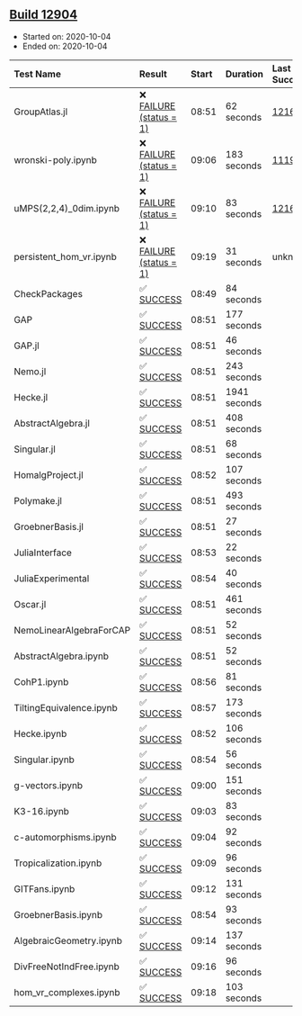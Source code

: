 ## [Build 12904](https://oscarci.mathematik.uni-kl.de/job/oscar/12904/)

* Started on: 2020-10-04
* Ended on: 2020-10-04

| Test Name    | Result | Start | Duration | Last Success | First Failure |
|:-------------|:-------|:------|:---------|:-------------|:--------------|
| GroupAtlas.jl | ❌ [FAILURE (status = 1)](https://oscarci.mathematik.uni-kl.de/job/oscar/12904/artifact/logs/build-12904/GroupAtlas.jl.log) | 08:51 | 62 seconds | [12167](https://oscarci.mathematik.uni-kl.de/job/oscar/12167/) | [12168](https://oscarci.mathematik.uni-kl.de/job/oscar/12168/) |
| wronski-poly.ipynb | ❌ [FAILURE (status = 1)](https://oscarci.mathematik.uni-kl.de/job/oscar/12904/artifact/logs/build-12904/wronski-poly.ipynb.log) | 09:06 | 183 seconds | [11192](https://oscarci.mathematik.uni-kl.de/job/oscar/11192/) | [11193](https://oscarci.mathematik.uni-kl.de/job/oscar/11193/) |
| uMPS(2,2,4)_0dim.ipynb | ❌ [FAILURE (status = 1)](https://oscarci.mathematik.uni-kl.de/job/oscar/12904/artifact/logs/build-12904/uMPS-2-2-4-_0dim.ipynb.log) | 09:10 | 83 seconds | [12167](https://oscarci.mathematik.uni-kl.de/job/oscar/12167/) | [12168](https://oscarci.mathematik.uni-kl.de/job/oscar/12168/) |
| persistent_hom_vr.ipynb | ❌ [FAILURE (status = 1)](https://oscarci.mathematik.uni-kl.de/job/oscar/12904/artifact/logs/build-12904/persistent_hom_vr.ipynb.log) | 09:19 | 31 seconds | unknown | unknown |
| CheckPackages | ✅ [SUCCESS](https://oscarci.mathematik.uni-kl.de/job/oscar/12904/artifact/logs/build-12904/CheckPackages.log) | 08:49 | 84 seconds |  |  |
| GAP | ✅ [SUCCESS](https://oscarci.mathematik.uni-kl.de/job/oscar/12904/artifact/logs/build-12904/GAP.log) | 08:51 | 177 seconds |  |  |
| GAP.jl | ✅ [SUCCESS](https://oscarci.mathematik.uni-kl.de/job/oscar/12904/artifact/logs/build-12904/GAP.jl.log) | 08:51 | 46 seconds |  |  |
| Nemo.jl | ✅ [SUCCESS](https://oscarci.mathematik.uni-kl.de/job/oscar/12904/artifact/logs/build-12904/Nemo.jl.log) | 08:51 | 243 seconds |  |  |
| Hecke.jl | ✅ [SUCCESS](https://oscarci.mathematik.uni-kl.de/job/oscar/12904/artifact/logs/build-12904/Hecke.jl.log) | 08:51 | 1941 seconds |  |  |
| AbstractAlgebra.jl | ✅ [SUCCESS](https://oscarci.mathematik.uni-kl.de/job/oscar/12904/artifact/logs/build-12904/AbstractAlgebra.jl.log) | 08:51 | 408 seconds |  |  |
| Singular.jl | ✅ [SUCCESS](https://oscarci.mathematik.uni-kl.de/job/oscar/12904/artifact/logs/build-12904/Singular.jl.log) | 08:51 | 68 seconds |  |  |
| HomalgProject.jl | ✅ [SUCCESS](https://oscarci.mathematik.uni-kl.de/job/oscar/12904/artifact/logs/build-12904/HomalgProject.jl.log) | 08:52 | 107 seconds |  |  |
| Polymake.jl | ✅ [SUCCESS](https://oscarci.mathematik.uni-kl.de/job/oscar/12904/artifact/logs/build-12904/Polymake.jl.log) | 08:51 | 493 seconds |  |  |
| GroebnerBasis.jl | ✅ [SUCCESS](https://oscarci.mathematik.uni-kl.de/job/oscar/12904/artifact/logs/build-12904/GroebnerBasis.jl.log) | 08:51 | 27 seconds |  |  |
| JuliaInterface | ✅ [SUCCESS](https://oscarci.mathematik.uni-kl.de/job/oscar/12904/artifact/logs/build-12904/JuliaInterface.log) | 08:53 | 22 seconds |  |  |
| JuliaExperimental | ✅ [SUCCESS](https://oscarci.mathematik.uni-kl.de/job/oscar/12904/artifact/logs/build-12904/JuliaExperimental.log) | 08:54 | 40 seconds |  |  |
| Oscar.jl | ✅ [SUCCESS](https://oscarci.mathematik.uni-kl.de/job/oscar/12904/artifact/logs/build-12904/Oscar.jl.log) | 08:51 | 461 seconds |  |  |
| NemoLinearAlgebraForCAP | ✅ [SUCCESS](https://oscarci.mathematik.uni-kl.de/job/oscar/12904/artifact/logs/build-12904/NemoLinearAlgebraForCAP.log) | 08:51 | 52 seconds |  |  |
| AbstractAlgebra.ipynb | ✅ [SUCCESS](https://oscarci.mathematik.uni-kl.de/job/oscar/12904/artifact/logs/build-12904/AbstractAlgebra.ipynb.log) | 08:51 | 52 seconds |  |  |
| CohP1.ipynb | ✅ [SUCCESS](https://oscarci.mathematik.uni-kl.de/job/oscar/12904/artifact/logs/build-12904/CohP1.ipynb.log) | 08:56 | 81 seconds |  |  |
| TiltingEquivalence.ipynb | ✅ [SUCCESS](https://oscarci.mathematik.uni-kl.de/job/oscar/12904/artifact/logs/build-12904/TiltingEquivalence.ipynb.log) | 08:57 | 173 seconds |  |  |
| Hecke.ipynb | ✅ [SUCCESS](https://oscarci.mathematik.uni-kl.de/job/oscar/12904/artifact/logs/build-12904/Hecke.ipynb.log) | 08:52 | 106 seconds |  |  |
| Singular.ipynb | ✅ [SUCCESS](https://oscarci.mathematik.uni-kl.de/job/oscar/12904/artifact/logs/build-12904/Singular.ipynb.log) | 08:54 | 56 seconds |  |  |
| g-vectors.ipynb | ✅ [SUCCESS](https://oscarci.mathematik.uni-kl.de/job/oscar/12904/artifact/logs/build-12904/g-vectors.ipynb.log) | 09:00 | 151 seconds |  |  |
| K3-16.ipynb | ✅ [SUCCESS](https://oscarci.mathematik.uni-kl.de/job/oscar/12904/artifact/logs/build-12904/K3-16.ipynb.log) | 09:03 | 83 seconds |  |  |
| c-automorphisms.ipynb | ✅ [SUCCESS](https://oscarci.mathematik.uni-kl.de/job/oscar/12904/artifact/logs/build-12904/c-automorphisms.ipynb.log) | 09:04 | 92 seconds |  |  |
| Tropicalization.ipynb | ✅ [SUCCESS](https://oscarci.mathematik.uni-kl.de/job/oscar/12904/artifact/logs/build-12904/Tropicalization.ipynb.log) | 09:09 | 96 seconds |  |  |
| GITFans.ipynb | ✅ [SUCCESS](https://oscarci.mathematik.uni-kl.de/job/oscar/12904/artifact/logs/build-12904/GITFans.ipynb.log) | 09:12 | 131 seconds |  |  |
| GroebnerBasis.ipynb | ✅ [SUCCESS](https://oscarci.mathematik.uni-kl.de/job/oscar/12904/artifact/logs/build-12904/GroebnerBasis.ipynb.log) | 08:54 | 93 seconds |  |  |
| AlgebraicGeometry.ipynb | ✅ [SUCCESS](https://oscarci.mathematik.uni-kl.de/job/oscar/12904/artifact/logs/build-12904/AlgebraicGeometry.ipynb.log) | 09:14 | 137 seconds |  |  |
| DivFreeNotIndFree.ipynb | ✅ [SUCCESS](https://oscarci.mathematik.uni-kl.de/job/oscar/12904/artifact/logs/build-12904/DivFreeNotIndFree.ipynb.log) | 09:16 | 96 seconds |  |  |
| hom_vr_complexes.ipynb | ✅ [SUCCESS](https://oscarci.mathematik.uni-kl.de/job/oscar/12904/artifact/logs/build-12904/hom_vr_complexes.ipynb.log) | 09:18 | 103 seconds |  |  |
